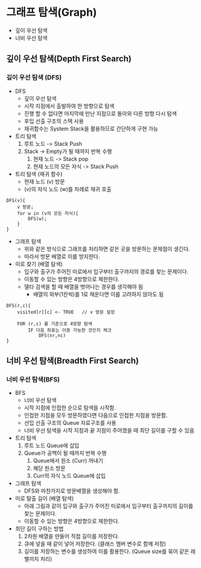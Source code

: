 # 그래프 탐색(Graph)
- 깊이 우선 탐색
- 너비 우선 탐색

## 깊이 우선 탐색(Depth First Search)
### 깊이 우선 탐색 (DFS)
- DFS
    - 깊이 우선 탐색
    - 시작 지점에서 출발하여 한 방향으로 탐색
    - 진행 할 수 없다면 마지막에 만난 지점으로 돌아와 다른 방향 다시 탐색
    - 후입 선출 구조의 스택 사용
    - 재귀함수는 System Stack을 활용하므로 간단하게 구현 가능
- 트리 탐색
    1. 루트 노드 -> Stack Push
    2. Stack -> Empty가 될 때까지 반복 수행
        1. 현재 노드 -> Stack pop
        2. 현재 노드의 모든 자식 -> Stack Push
- 트리 탐색 (재귀 함수)
    - 현재 노드 (v) 방문
    - (v)의 자식 노드 (w)를 차례로 재귀 호출

```
DFS(v){
    v 방문;
    for w in (v의 모든 자식){
        DFS(w);
    }
} 
```

- 그래프 탐색
    - 위와 같은 방식으로 그래프를 처리하면 같은 곳을 방문하는 문제점이 생긴다. 
    - 따라서 방문 배열로 이를 방지한다.
- 미로 찾기 (배열 탐색)
    - 입구와 출구가 주어진 미로에서 입구부터 출구까지의 경로를 찾는 문제이다.
    - 이동할 수 있는 방향은 4방향으로 제한한다.
    - 델타 검색을 할 때 배열을 벗어나는 경우를 생각해야 됨
        - 배열의 외부(1칸씩)를 1로 채운다면 이를 고려하지 않아도 됨

```
DFS(r,c){
    visited[r][c] <- TRUE   // v 방문 설정

    FOR (r,c) 를 기준으로 4방향 탐색
        IF 다음 좌표는 이동 가능한 것인지 체크
            DFS(nr,nc) 
} 
```

## 너비 우선 탐색(Breadth First Search)
### 너비 우선 탐색(BFS)
- BFS
    - 너비 우선 탐색
    - 시작 지점에 인접한 순으로 탐색을 시작함.
    - 인접한 지점을 모두 방문하였다면 다음으로 인접한 지점을 방문함.
    - 선입 선출 구조의 Queue 자료구조를 사용
    - 너비 우선 탐색을 시작 지점과 끝 지점이 주어졌을 때 최단 길이를 구할 수 있음
- 트리 탐색
    1. 루트 노드 Queue에 삽입
    2. Queue가 공백이 될 때까지 반복 수행
        1. Queue에서 원소 (Curr) 꺼내기
        2. 해당 원소 방문
        3. Curr의 자식 노드 Queue에 삽입
- 그래프 탐색
    - DFS와 마찬가지로 방문배열을 생성해야 함.
- 미로 탈출 길이 (배열 탐색)
    - 아래 그림과 같이 입구와 출구가 주어진 미로에서 입구부터 출구까지의 길이를 찾는 문제이다.
    - 이동할 수 있는 방향은 4방향으로 제한한다.
- 최단 길이 구하는 방법
    1. 2차원 배열을 만들어 직접 길이를 저장한다.
    2. 큐에 넣을 때 같이 넣어 저장한다. (클래스 멤버 변수로 함께 저장)
    3. 길이를 저장하는 변수를 생성하여 이를 활용한다. (Queue size를 묶어 같은 레벨끼지 처리)
     